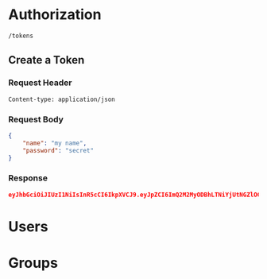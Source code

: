 
# Authorization

```
/tokens
```

## Create a Token

### Request Header
```http
Content-type: application/json
```

### Request Body
```json
{
    "name": "my name",
    "password": "secret"
}
```

### Response
```json
eyJhbGciOiJIUzI1NiIsInR5cCI6IkpXVCJ9.eyJpZCI6ImQ2M2MyODBhLTNiYjUtNGZlOC1iY2RhLWNlYWJlMmFiYzIyMiIsIm5hbWUiOiJteSBuYW1lIiwiaWF0IjoxNTAxMjY0Mzk2LCJleHAiOjE1MDEzNTA3OTZ9.50sT-mmp0OtdsHqsxrjOhwQnoyhFMAXdapcShnET8lsasd
```

# Users

# Groups

